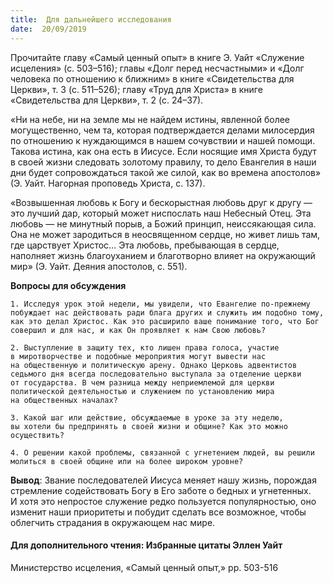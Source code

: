 ```yaml
---
title:  Для дальнейшего исследования
date:  20/09/2019
---
```


Прочитайте главу «Самый ценный опыт» в книге Э. Уайт «Служение исцеления» (с. 503–516); главы «Долг перед несчастными» и «Долг человека по отношению к ближним» в книге «Свидетельства для Церкви», т. 3 (с. 511–526); главу «Труд для Христа» в книге «Свидетельства для Церкви», т. 2 (с. 24–37).

«Ни на небе, ни на земле мы не найдем истины, явленной более могущественно, чем та, которая подтверждается делами милосердия по отношению к нуждающимся в нашем сочувствии и нашей помощи. Такова истина, как она есть в Иисусе. Если носящие имя Христа будут в своей жизни следовать золотому правилу, то дело Евангелия в наши дни будет сопровождаться такой же силой, как во времена апостолов» (Э. Уайт. Нагорная проповедь Христа, с. 137).

«Возвышенная любовь к Богу и бескорыстная любовь друг к другу — это лучший дар, который может ниспослать наш Небесный Отец. Эта любовь — не минутный порыв, а Божий принцип, неиссякающая сила. Она не может зародиться в неосвященном сердце, но живет лишь там, где царствует Христос… Эта любовь, пребывающая в сердце, наполняет жизнь благоуханием и благотворно влияет на окружающий мир» (Э. Уайт. Деяния апостолов, с. 551).

**Вопросы для обсуждения**

`1.	Исследуя урок этой недели, мы увидели, что Евангелие по-прежнему побуждает нас действовать ради блага других и служить им подобно тому, как это делал Христос. Как это расширило ваше понимание того, что Бог совершил и для нас, и как Он проявляет к нам Свою любовь?`

`2.	Выступление в защиту тех, кто лишен права голоса, участие в миротворчестве и подобные мероприятия могут вывести нас на общественную и политическую арену. Однако Церковь адвентистов седьмого дня всегда последовательно выступала за отделение церкви от государства. В чем разница между неприемлемой для церкви политической деятельностью и служением по установлению мира на общественных началах?`

`3.	Какой шаг или действие, обсуждаемые в уроке за эту неделю, вы хотели бы предпринять в своей жизни и общине? Как это можно осуществить?`

`4.	О решении какой проблемы, связанной с угнетением людей, вы решили молиться в своей общине или на более широком уровне?`

**Вывод**:	Звание последователей Иисуса меняет нашу жизнь, порождая стремление содействовать Богу в Его заботе о бедных и угнетенных. И хотя это непростое служение редко пользуется популярностью, оно изменит наши приоритеты и побудит сделать все возможное, чтобы облегчить страдания в окружающем нас мире.

#### Для дополнительного чтения: Избранные цитаты Эллен Уайт

Министерство исцеления, «Самый ценный опыт,» pp. 503-516